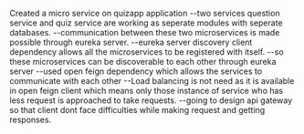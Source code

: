 Created a micro service on quizapp application
   --two services question service and quiz service are working as seperate modules with seperate databases.
   --communication between these two microservices is made possible through eureka server.
   --eureka server discovery client dependency allows all the microservices to be registered with itself.
   --so these microservices can be discoverable to each other through eureka server
   --used open feign dependency which allows the services to communicate with each other
   --Load balancing is not need as it is available in open feign client which means only those instance of service 
     who has less request is approached to take requests.
   --going to design api gateway so that client dont face difficulties while making request and getting responses.
   

